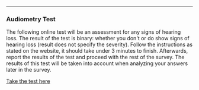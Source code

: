 ___

### Audiometry Test

The following online test will be an assessment for any signs of hearing loss. The result of the test is binary: whether you don't or do show signs of hearing loss (result does not specify the severity). Follow the instructions as stated on the website, it should take under 3 minutes to finish. Afterwards, report the results of the test and proceed with the rest of the survey. The results of this test will be taken into account when analyzing your answers later in the survey.

[Take the test here](https://rnid.org.uk/information-and-support/take-online-hearing-check/check-hearing/)